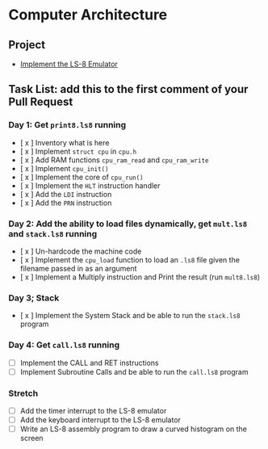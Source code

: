 # Computer Architecture

## Project

-   [Implement the LS-8 Emulator](ls8/)

## Task List: add this to the first comment of your Pull Request

### Day 1: Get `print8.ls8` running

-   [ x ] Inventory what is here
-   [ x ] Implement `struct cpu` in `cpu.h`
-   [ x ] Add RAM functions `cpu_ram_read` and `cpu_ram_write`
-   [ x ] Implement `cpu_init()`
-   [ x ] Implement the core of `cpu_run()`
-   [ x ] Implement the `HLT` instruction handler
-   [ x ] Add the `LDI` instruction
-   [ x ] Add the `PRN` instruction

### Day 2: Add the ability to load files dynamically, get `mult.ls8` and `stack.ls8` running

-   [ x ] Un-hardcode the machine code
-   [ x ] Implement the `cpu_load` function to load an `.ls8` file given the
    filename passed in as an argument
-   [ x ] Implement a Multiply instruction and Print the result (run `mult8.ls8`)

### Day 3; Stack

-   [ x ] Implement the System Stack and be able to run the `stack.ls8` program

### Day 4: Get `call.ls8` running

-   [ ] Implement the CALL and RET instructions
-   [ ] Implement Subroutine Calls and be able to run the `call.ls8` program

### Stretch

-   [ ] Add the timer interrupt to the LS-8 emulator
-   [ ] Add the keyboard interrupt to the LS-8 emulator
-   [ ] Write an LS-8 assembly program to draw a curved histogram on the screen
